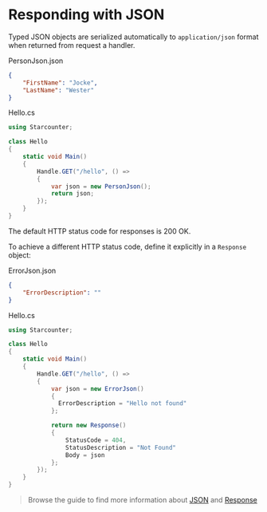 # Responding with JSON

Typed JSON objects are serialized automatically to `application/json` format when returned from request a handler.

<div class="code-name">PersonJson.json</div>

```json
{
    "FirstName": "Jocke",
    "LastName": "Wester"
}
```

<div class="code-name">Hello.cs</div>

```cs
using Starcounter;

class Hello
{
    static void Main()
    {
        Handle.GET("/hello", () =>
        {
            var json = new PersonJson();
            return json;
        });         
    }
}
```

The default HTTP status code for responses is 200 OK.

To achieve a different HTTP status code, define it explicitly in a `Response` object:

<div class="code-name">ErrorJson.json</div>

```json
{
    "ErrorDescription": ""
}
```

<div class="code-name">Hello.cs</div>

```cs
using Starcounter;

class Hello
{
    static void Main()
    {
        Handle.GET("/hello", () =>
        {
            var json = new ErrorJson()
            {
              ErrorDescription = "Hello not found"
            };

            return new Response()
            {
                StatusCode = 404,
                StatusDescription = "Not Found"
                Body = json
            };
        });         
    }
}
```

> Browse the guide to find more information about [JSON](/guide/typed-json.html) and [Response](/guides/network/handling-http-requests.html)
